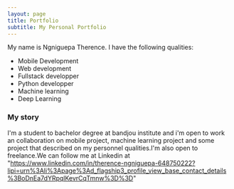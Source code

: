 ```yaml
---
layout: page
title: Portfolio
subtitle: My Personal Portfolio
---
```


My name is Ngniguepa Therence. I have the following qualities:
- Mobile Development 
- Web development 
- Fullstack developper
- Python developper
- Machine learning 
- Deep Learning 


### My story

I'm a student to bachelor degree at bandjou institute and i'm open to work an collaboration on mobile project, machine learning project and some project that described on my personnel qualities.I'm also open to freelance.We can follow me at Linkedin at "https://www.linkedin.com/in/therence-ngniguepa-648750222?lipi=urn%3Ali%3Apage%3Ad_flagship3_profile_view_base_contact_details%3BoDnEa7dYRpqlKevrCqTmnw%3D%3D"
